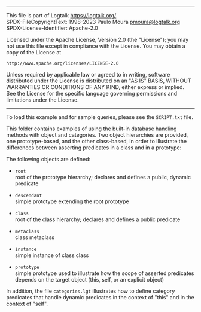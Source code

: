 ________________________________________________________________________

This file is part of Logtalk <https://logtalk.org/>  
SPDX-FileCopyrightText: 1998-2023 Paulo Moura <pmoura@logtalk.org>  
SPDX-License-Identifier: Apache-2.0

Licensed under the Apache License, Version 2.0 (the "License");
you may not use this file except in compliance with the License.
You may obtain a copy of the License at

    http://www.apache.org/licenses/LICENSE-2.0

Unless required by applicable law or agreed to in writing, software
distributed under the License is distributed on an "AS IS" BASIS,
WITHOUT WARRANTIES OR CONDITIONS OF ANY KIND, either express or implied.
See the License for the specific language governing permissions and
limitations under the License.
________________________________________________________________________


To load this example and for sample queries, please see the `SCRIPT.txt`
file.

This folder contains examples of using the built-in database handling
methods with object and categories. Two object hierarchies are provided,
one prototype-based, and the other class-based, in order to illustrate
the differences between asserting predicates in a class and in a prototype:

The following objects are defined:

- `root`  
	root of the prototype hierarchy; declares and defines a public,
	dynamic predicate
- `descendant`  
	simple prototype extending the root prototype

- `class`  
	root of the class hierarchy; declares and defines a public predicate
- `metaclass`  
	class metaclass
- `instance`  
	simple instance of class class

- `prototype`  
	simple prototype used to illustrate how the scope of asserted 
	predicates depends on the target object (this, self, or an explicit 
	object)

In addition, the file `categories.lgt` illustrates how to define category
predicates that handle dynamic predicates in the context of "this" and in
the context of "self".
